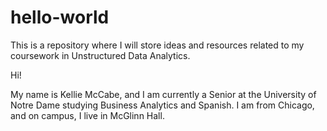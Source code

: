 # hello-world
This is a repository where I will store ideas and resources related to my coursework in Unstructured Data Analytics.

Hi!

My name is Kellie McCabe, and I am currently a Senior at the University of Notre Dame studying Business Analytics and Spanish. I am from Chicago, and on campus, I live in McGlinn Hall. 
